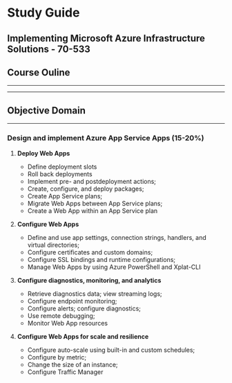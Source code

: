 # Study Guide

## Implementing Microsoft Azure Infrastructure Solutions - 70-533

## Course Ouline
----------------
---------------- 
## Objective Domain
-------------------

###  Design and implement Azure App Service Apps (15-20%)

1. **Deploy Web Apps**
   * Define deployment slots
   * Roll back deployments
   * Implement pre- and postdeployment actions; 
   * Create, configure, and deploy packages; 
   * Create App Service plans; 
   * Migrate Web Apps between App Service plans; 
   * Create a Web App within an App Service plan

2. **Configure Web Apps**
   * Define and use app settings, connection strings, handlers, and virtual
     directories; 
   * Configure certificates and custom domains; 
   * Configure SSL bindings and runtime configurations; 
   * Manage Web Apps by using Azure PowerShell and Xplat-CLI

3. **Configure diagnostics, monitoring, and analytics**
   * Retrieve diagnostics data; view streaming logs; 
   * Configure endpoint monitoring; 
   * Configure alerts; configure diagnostics; 
   * Use remote debugging;
   * Monitor Web App resources

4. **Configure Web Apps for scale and resilience**
   * Configure auto-scale using built-in and custom schedules; 
   * Configure by metric; 
   * Change the size of an instance; 
   * Configure Traffic Manager